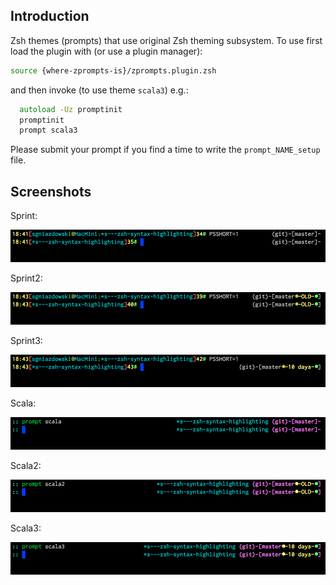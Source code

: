 ## Introduction

Zsh themes (prompts) that use original Zsh theming subsystem.
To use first load the plugin with (or use a plugin manager):

```zsh
source {where-zprompts-is}/zprompts.plugin.zsh
```

and then invoke (to use theme `scala3`) e.g.:

```zsh
  autoload -Uz promptinit
  promptinit
  prompt scala3
```

Please submit your prompt if you find a time to write the `prompt_NAME_setup`
file.

## Screenshots

Sprint:

![sprint](https://github.com/psprint/zprompts/blob/img/img/sprint.png)

Sprint2:

![sprint2](https://github.com/psprint/zprompts/blob/img/img/sprint2.png)

Sprint3:

![sprint3](https://github.com/psprint/zprompts/blob/img/img/sprint3.png)

Scala:

![scala](https://github.com/psprint/zprompts/blob/img/img/scala.png)

Scala2:

![scala2](https://github.com/psprint/zprompts/blob/img/img/scala2.png)

Scala3:

![scala3](https://github.com/psprint/zprompts/blob/img/img/scala3.png)

